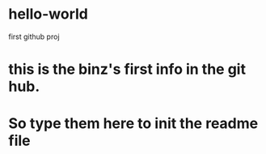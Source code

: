# hello-world
first github proj

# this is the binz's first info in the git hub. 
# So type them here to init the readme file
